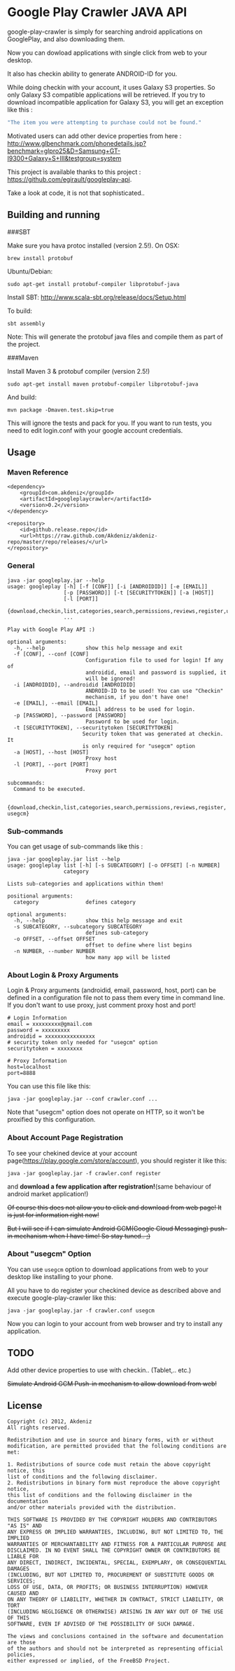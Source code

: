 Google Play Crawler JAVA API
===================

google-play-crawler is simply for searching android applications on GooglePlay, and also downloading them.

Now you can dowload applications with single click from web to your desktop. 

It also has checkin ability to generate ANDROID-ID for you. 

While doing checkin with your account, it uses Galaxy S3 properties. So only Galaxy S3 compatible applications will be retrieved.
If you try to download incompatible application for Galaxy S3, you will get an exception like this : 
```java
"The item you were attempting to purchase could not be found."
```

Motivated users can add other device properties from here : http://www.glbenchmark.com/phonedetails.jsp?benchmark=glpro25&D=Samsung+GT-I9300+Galaxy+S+III&testgroup=system


This project is available thanks to this project : https://github.com/egirault/googleplay-api. 


Take a look at code, it is not that sophisticated..

## Building and running

###SBT

Make sure you hava protoc installed (version 2.5!).
On OSX:
```
brew install protobuf
```

Ubuntu/Debian:
```
sudo apt-get install protobuf-compiler libprotobuf-java
```

Install SBT:
http://www.scala-sbt.org/release/docs/Setup.html

To build:
```
sbt assembly
```
Note: This will generate the protobuf java files and compile them as part of the project.

###Maven

Install Maven 3 & protobuf compiler (version 2.5!)
```
sudo apt-get install maven protobuf-compiler libprotobuf-java
```
And build:
```
mvn package -Dmaven.test.skip=true
```

This will ignore the tests and pack for you. If you want to run tests, you need to edit login.conf with your google account credentials.


## Usage

### Maven Reference
```
<dependency>
    <groupId>com.akdeniz</groupId>
	<artifactId>googleplaycrawler</artifactId>
	<version>0.2</version>
</dependency>

<repository>
	<id>github.release.repo</id>
	<url>https://raw.github.com/Akdeniz/akdeniz-repo/master/repo/releases/</url>
</repository>
```

### General

    java -jar googleplay.jar --help
    usage: googleplay [-h] [-f [CONF]] [-i [ANDROIDID]] [-e [EMAIL]]
                      [-p [PASSWORD]] [-t [SECURITYTOKEN]] [-a [HOST]] 
                      [-l [PORT]]
                      {download,checkin,list,categories,search,permissions,reviews,register,usegcm}
                      ...

    Play with Google Play API :)
    
    optional arguments:
      -h, --help             show this help message and exit
      -f [CONF], --conf [CONF]
                             Configuration file to used for login! If any of
                             androidid, email and password is supplied, it
                             will be ignored!
      -i [ANDROIDID], --androidid [ANDROIDID]
                             ANDROID-ID to be used! You can use "Checkin"
                             mechanism, if you don't have one!
      -e [EMAIL], --email [EMAIL]
                             Email address to be used for login.
      -p [PASSWORD], --password [PASSWORD]
                             Password to be used for login.
      -t [SECURITYTOKEN], --securitytoken [SECURITYTOKEN]
                            Security token that was generated at checkin. It
                            is only required for "usegcm" option
      -a [HOST], --host [HOST]
                             Proxy host
      -l [PORT], --port [PORT]
                             Proxy port
    
    subcommands:
      Command to be executed.
    
      {download,checkin,list,categories,search,permissions,reviews,register, usegcm}

### Sub-commands

You can get usage of sub-commands like this :

    java -jar googleplay.jar list --help
    usage: googleplay list [-h] [-s SUBCATEGORY] [-o OFFSET] [-n NUMBER]
                      category
    
    Lists sub-categories and applications within them!
    
    positional arguments:
      category               defines category
    
    optional arguments:
      -h, --help             show this help message and exit
      -s SUBCATEGORY, --subcategory SUBCATEGORY
                             defines sub-category
      -o OFFSET, --offset OFFSET
                             offset to define where list begins
      -n NUMBER, --number NUMBER
                             how many app will be listed

### About Login & Proxy Arguments

Login & Proxy arguments (androidid, email, password, host, port) can be defined in a configuration file not to pass them every time in command line. 
If you don't want to use proxy, just comment proxy host and port!

    # Login Information
    email = xxxxxxxxx@gmail.com
    password = xxxxxxxxx
    androidid = xxxxxxxxxxxxxxxx
    # security token only needed for "usegcm" option
    securitytoken = xxxxxxxx
    
    # Proxy Information
    host=localhost
    port=8888
    
You can use this file like this:

    java -jar googleplay.jar --conf crawler.conf ...

Note that "usegcm" option does not operate on HTTP, so it won't be proxified by this configuration.  
    
### About Account Page Registration

To see your chekined device at your account page(https://play.google.com/store/account), you should register it like this:

    java -jar googleplay.jar -f crawler.conf register

and **download a few application after registration!**(same behaviour of android market application!)

~~Of course this does not allow you to click and download from web page! It is just for information right now!~~

~~But I will see if I can simulate Android GCM(Google Cloud Messaging) push-in mechanism when I have time! So stay tuned.. ;)~~

### About "usegcm" Option

You can use ``usegcm`` option to download applications from web to your desktop like installing to your phone.

All you have to do register your checkined device as described above and execute google-play-crawler like this:

    java -jar googleplay.jar -f crawler.conf usegcm

Now you can login to your account from web browser and try to install any application.


TODO
----
Add other device properties to use with checkin.. (Tablet,.. etc.)

~~Simulate Android GCM Push-in mechanism to allow download from web!~~

License
----
    Copyright (c) 2012, Akdeniz
    All rights reserved.
    
    Redistribution and use in source and binary forms, with or without
    modification, are permitted provided that the following conditions are met: 
    
    1. Redistributions of source code must retain the above copyright notice, this
    list of conditions and the following disclaimer. 
    2. Redistributions in binary form must reproduce the above copyright notice,
    this list of conditions and the following disclaimer in the documentation
    and/or other materials provided with the distribution. 

    THIS SOFTWARE IS PROVIDED BY THE COPYRIGHT HOLDERS AND CONTRIBUTORS "AS IS" AND
    ANY EXPRESS OR IMPLIED WARRANTIES, INCLUDING, BUT NOT LIMITED TO, THE IMPLIED
    WARRANTIES OF MERCHANTABILITY AND FITNESS FOR A PARTICULAR PURPOSE ARE
    DISCLAIMED. IN NO EVENT SHALL THE COPYRIGHT OWNER OR CONTRIBUTORS BE LIABLE FOR
    ANY DIRECT, INDIRECT, INCIDENTAL, SPECIAL, EXEMPLARY, OR CONSEQUENTIAL DAMAGES
    (INCLUDING, BUT NOT LIMITED TO, PROCUREMENT OF SUBSTITUTE GOODS OR SERVICES;
    LOSS OF USE, DATA, OR PROFITS; OR BUSINESS INTERRUPTION) HOWEVER CAUSED AND
    ON ANY THEORY OF LIABILITY, WHETHER IN CONTRACT, STRICT LIABILITY, OR TORT
    (INCLUDING NEGLIGENCE OR OTHERWISE) ARISING IN ANY WAY OUT OF THE USE OF THIS
    SOFTWARE, EVEN IF ADVISED OF THE POSSIBILITY OF SUCH DAMAGE.
    
    The views and conclusions contained in the software and documentation are those
    of the authors and should not be interpreted as representing official policies, 
    either expressed or implied, of the FreeBSD Project.
    

